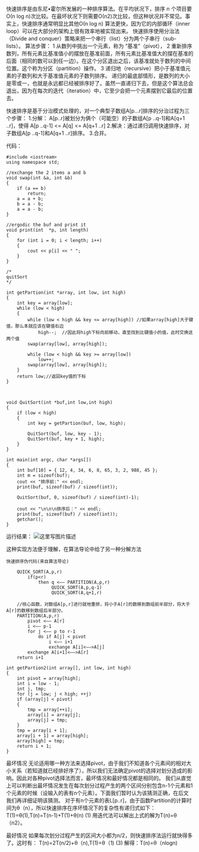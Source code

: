 快速排序是由东尼•霍尔所发展的一种排序算法。在平均状况下，排序 n 个项目要Ο(n log n)次比较。在最坏状况下则需要Ο(n2)次比较，但这种状况并不常见。事实上，快速排序通常明显比其他Ο(n log n) 算法更快，因为它的内部循环（inner loop）可以在大部分的架构上很有效率地被实现出来。
快速排序使用分治法（Divide and conquer）策略来把一个串行（list）分为两个子串行（sub-lists）。
算法步骤：
1 从数列中挑出一个元素，称为 “基准”（pivot），
2 重新排序数列，所有元素比基准值小的摆放在基准前面，所有元素比基准值大的摆在基准的后面（相同的数可以到任一边）。在这个分区退出之后，该基准就处于数列的中间位置。这个称为分区（partition）操作。
3 递归地（recursive）把小于基准值元素的子数列和大于基准值元素的子数列排序。
递归的最底部情形，是数列的大小是零或一，也就是永远都已经被排序好了。虽然一直递归下去，但是这个算法总会退出，因为在每次的迭代（iteration）中，它至少会把一个元素摆到它最后的位置去。

快速排序是基于分治模式处理的，对一个典型子数组A[p...r]排序的分治过程为三个步骤：
1.分解：
A[p..r]被划分为俩个（可能空）的子数组A[p ..q-1]和A[q+1 ..r]，使得
A[p ..q-1] <= A[q] <= A[q+1 ..r]
2.解决：通过递归调用快速排序，对子数组A[p ..q-1]和A[q+1 ..r]排序。
3.合并。

代码：

```
#include <iostream>
using namespace std;

//exchange the 2 items a and b
void swap(int &a, int &b)
{
	if (a == b)
		return;
	a = a + b;
	b = a - b;
	a = a - b;
}

//ergodic the buf and print it
void print(int  *p, int length)
{
	for (int i = 0; i < length; i++)
	{
		cout << p[i] << " ";
	}
}

/*
quitSort
*/ 

int getPartion(int *array, int low, int high)
{
	int key = array[low];
	while (low < high)
	{
		while (low < high && key <= array[high]) //如果array[high]大于键值，那么本就应该在键值右边
			high--;  //因此将high下标向前移动，直至找到比键值小的值，此时交换这两个值
		swap(array[low], array[high]);

		while (low < high && key >= array[low])
			low++;
		swap(array[low], array[high]);
	}
	return low;//返回key值的下标
}



void QuitSort(int *buf,int low,int high)
{
	if (low < high)
	{
		int key = getPartion(buf, low, high);

		QuitSort(buf, low, key - 1);
		QuitSort(buf, key + 1, high);
	}
}

int main(int argc, char *args[])
{
	int buf[10] = { 12, 4, 34, 6, 8, 65, 3, 2, 988, 45 };
	int m = sizeof(buf);
	cout << "排序前:" << endl;
	print(buf, sizeof(buf) / sizeof(int));

	QuitSort(buf, 0, sizeof(buf) / sizeof(int)-1);

	cout << "\n\n\n排序后：" << endl;
	print(buf, sizeof(buf) / sizeof(int));
	getchar();
}
```
运行结果：
![这里写图片描述](http://img.blog.csdn.net/20160920125718484)

这种实现方法便于理解，在算法导论中给了另一种分解方法

```
快速排序伪代码(来自算法导论)

    QUICK_SORT(A,p,r)
        if(p<r)
            then q <—— PARTITION(A,p,r)
                 QUICK_SORT(A,p,q-1)
                 QUICK_SORT(A,q+1,r)

    //核心函数，对数组A[p,r]进行就地重排，将小于A[r]的数移到数组前半部分，将大于A[r]的数移到数组后半部分。
    PARTITION(A,p,r)
        pivot <—— A[r]
        i <—— p-1
        for j <—— p to r-1
            do if A[j] < pivot
                i <—— i+1
                exchange A[i]<——>A[j]
        exchange A[i+1]<——>A[r]
    return i+1 
```

```
int getPartion2(int array[], int low, int high)
{
	int pivot = array[high];
	int i = low - 1;
	int j, tmp;
	for (j = low; j < high; ++j)
	if (array[j] < pivot)
	{
		tmp = array[++i];
		array[i] = array[j];
		array[j] = tmp;
	}
	tmp = array[i + 1];
	array[i + 1] = array[high];
	array[high] = tmp;
	return i + 1;
}
```

最坏情况
无论适用哪一种方法来选择pivot，由于我们不知道各个元素间的相对大小关系（若知道就已经排好序了），所以我们无法确定pivot的选择对划分造成的影响。因此对各种pivot选择法而言，最坏情况和最好情况都是相同的。
我们从直觉上可以判断出最坏情况发生在每次划分过程产生的两个区间分别包含n-1个元素和1个元素的时候（设输入的表有n个元素）。下面我们暂时认为该猜测正确，在后文我们再详细证明该猜测。
对于有n个元素的表L[p..r]，由于函数Partition的计算时间为θ（n），所以快速排序在序坏情况下的复杂性有递归式如下：
T(1)=θ(1),T(n)=T(n-1)+T(1)+θ(n) (1)
用迭代法可以解出上式的解为T(n)=θ（n2）。

最好情况
如果每次划分过程产生的区间大小都为n/2，则快速排序法运行就快得多了。这时有：
T(n)=2T(n/2)+θ（n),T(1)=θ（1) (3)
解得：T(n)=θ（nlogn)

